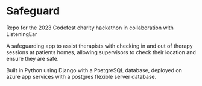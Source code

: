 # Safeguard
Repo for the 2023 Codefest charity hackathon in collaboration with ListeningEar

A safeguarding app to assist therapists with checking in and out of therapy sessions at patients homes, allowing supervisors to check their location and ensure they are safe.

Built in Python using Django with a PostgreSQL database, deployed on azure app services with a postgres flexible server database.
